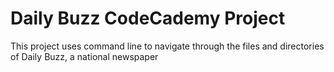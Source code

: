 # Daily Buzz CodeCademy Project
This project uses command line to navigate through the files and directories of Daily Buzz, a national newspaper
